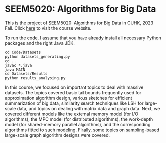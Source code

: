 # SEEM5020: Algorithms for Big Data
This is the project of SEEM5020: Algorithms for Big Data in CUHK, 2023 Fall.
Click [here](https://www1.se.cuhk.edu.hk/~swang/course/SEEM5020.html) to visit the course website.

To run the code, I assume that you have already install all necessary Python packages and the right Java JDK.
```
cd Code/Datasets
python datasets_generating.py
cd ..
javac *.java
java MAIN
cd Datasets/Results
python results_analysing.py
```

In this course, we focused on important topics to deal with massive datasets. The topics covered basic tail bounds frequently used for approximation algorithm design, various sketches for efficient summarization of big data, similarity search techniques like LSH for large-scale data, and topics on dealing with matrix data and graph data. Next, we covered different models like the external memory model (for I/O algorithms), the MPC model (for distributed algorithms), the work-depth model (for shared-memory parallel algorithms), and the corresponding algorithms fitted to such modeling. Finally, some topics on sampling-based large-scale graph algorithm designs were covered.
